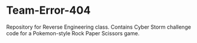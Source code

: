 # Team-Error-404
Repository for Reverse Engineering class.  Contains Cyber Storm challenge code for a Pokemon-style Rock Paper Scissors game.
